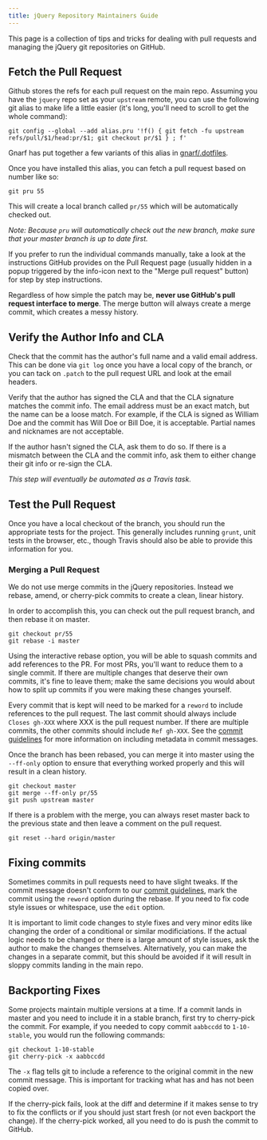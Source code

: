 ```yaml
---
title: jQuery Repository Maintainers Guide
---
```


This page is a collection of tips and tricks for dealing with pull requests and managing the jQuery git repositories on GitHub.

## Fetch the Pull Request

Github stores the refs for each pull request on the main repo. Assuming you have the `jquery` repo set as your `upstream` remote, you can use the following git alias to make life a little easier (it's long, you'll need to scroll to get the whole command):

```shell
git config --global --add alias.pru '!f() { git fetch -fu upstream refs/pull/$1/head:pr/$1; git checkout pr/$1 } ; f'
```

Gnarf has put together a few variants of this alias in [gnarf/.dotfiles](https://github.com/gnarf/.dotfiles/blob/c9aa77a83f381ce138350442613d4a14cb549671/.gitconfig#L24-L27).

Once you have installed this alias, you can fetch a pull request based on number like so:

```shell
git pru 55
```

This will create a local branch called `pr/55` which will be automatically checked out.

*Note: Because `pru` will automatically check out the new branch, make sure that your master branch is up to date first.*

If you prefer to run the individual commands manually, take a look at the instructions GitHub provides on the Pull Request page (usually hidden in a popup triggered by the info-icon next to the "Merge pull request" button) for step by step instructions.

Regardless of how simple the patch may be, **never use GitHub's pull request interface to merge**. The merge button will always create a merge commit, which creates a messy history.

## Verify the Author Info and CLA

Check that the commit has the author's full name and a valid email address. This can be done via `git log` once you have a local copy of the branch, or you can tack on `.patch` to the pull request URL and look at the email headers.

Verify that the author has signed the CLA and that the CLA signature matches the commit info. The email address must be an exact match, but the name can be a loose match. For example, if the CLA is signed as William Doe and the commit has Will Doe or Bill Doe, it is acceptable. Partial names and nicknames are not acceptable.

If the author hasn't signed the CLA, ask them to do so. If there is a mismatch between the CLA and the commit info, ask them to either change their git info or re-sign the CLA.

*This step will eventually be automated as a Travis task.*

## Test the Pull Request

Once you have a local checkout of the branch, you should run the appropriate tests for the project. This generally includes running `grunt`, unit tests in the browser, etc., though Travis should also be able to provide this information for you.

### Merging a Pull Request

We do not use merge commits in the jQuery repositories. Instead we rebase, amend, or cherry-pick commits to create a clean, linear history.

In order to accomplish this, you can check out the pull request branch, and then rebase it on master.

```shell
git checkout pr/55
git rebase -i master
```

Using the interactive rebase option, you will be able to squash commits and add references to the PR. For most PRs, you'll want to reduce them to a single commit. If there are multiple changes that deserve their own commits, it's fine to leave them; make the same decisions you would about how to split up commits if you were making these changes yourself.

Every commit that is kept will need to be marked for a `reword` to include references to the pull request. The last commit should always include `Closes gh-XXX` where XXX is the pull request number. If there are multiple commits, the other commits should include `Ref gh-XXX`. See the [commit guidelines](http://contribute.jquery.org/commits-and-pull-requests/#commit-guidelines) for more information on including metadata in commit messages.

Once the branch has been rebased, you can merge it into master using the `--ff-only` option to ensure that everything worked properly and this will result in a clean history.

```shell
git checkout master
git merge --ff-only pr/55
git push upstream master
```

If there is a problem with the merge, you can always reset master back to the previous state and then leave a comment on the pull request.

```shell
git reset --hard origin/master
```

## Fixing commits

Sometimes commits in pull requests need to have slight tweaks. If the commit message doesn't conform to our [commit guidelines](http://contribute.jquery.org/commits-and-pull-requests/#commit-guidelines), mark the commit using the `reword` option during the rebase. If you need to fix code style issues or whitespace, use the `edit` option.

It is important to limit code changes to style fixes and very minor edits like changing the order of a conditional or similar modificiations. If the actual logic needs to be changed or there is a large amount of style issues, ask the author to make the changes themselves. Alternatively, you can make the changes in a separate commit, but this should be avoided if it will result in sloppy commits landing in the main repo.

## Backporting Fixes

Some projects maintain multiple versions at a time. If a commit lands in master and you need to include it in a stable branch, first try to cherry-pick the commit. For example, if you needed to copy commit `aabbccdd` to `1-10-stable`, you would run the following commands:

```shell
git checkout 1-10-stable
git cherry-pick -x aabbccdd
```

The `-x` flag tells git to include a reference to the original commit in the new commit message. This is important for tracking what has and has not been copied over.

If the cherry-pick fails, look at the diff and determine if it makes sense to try to fix the conflicts or if you should just start fresh (or not even backport the change). If the cherry-pick worked, all you need to do is push the commit to GitHub.
